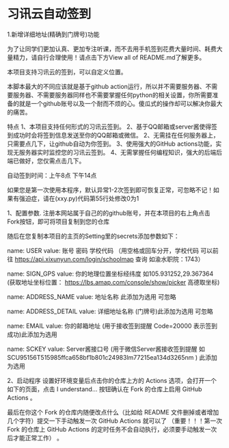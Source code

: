 # 习讯云自动签到 #
1.新增详细地址(精确到门牌号)功能

为了让同学们更加认真、更加专注听课，而不去用手机签到花费大量时间、耗费大量精力，请自行合理使用！请点击下方View all of README.md了解更多。

本项目支持习讯云的签到，可以自定义位置。

本脚本最大的不同应该就是基于github action运行，所以并不需要服务器、不需要服务器、不需要服务器同样也不需要掌握任何python的相关设置，你所需要准备的就是一个github账号以及一个耐而不烦的心。傻瓜式的操作却可以解决你最大的痛苦。

特点
1、本项目支持任何形式的习讯云签到。
2、基于QQ邮箱或server酱使得签到成功时会将签到信息发送至你的QQ邮箱或微信。
2、无需挂在任何服务器上，只需要点几下，让github自动为你签到。
3、使用强大的GitHub actions功能，实现无服务器实时监控您的习讯云签到。
4、无需掌握任何编程知识，强大的后端后端已做好，您仅需点击几下。

自动签到时间：上午8点 下午14点

如果您是第一次使用本程序，默认异常1-2次签到即可恢复正常，可忽略不记！如果有强迫症，请在(xxy.py)代码第55行处修改0为1

1、配置参数.
注册本网站属于自己的的github账号，并在本项目的右上角点击Fork按钮，即可将项目复制到您的仓库

随后在您复制本项目的主页的Setting里的secrets添加参数如下：

name: USER
value: 账号 密码 学校代码
（用空格或回车分开，学校代码 可以前往 https://api.xixunyun.com/login/schoolmap 查询 如渝水职院：1743）

name: SIGN_GPS
value: 你的地理位置坐标经纬度 如105.931252,29.367364
(获取地址坐标位置： https://lbs.amap.com/console/show/picker 高德取坐标)

name: ADDRESS_NAME
value: 地址名称
此添加为选用 可忽略

name: ADDRESS_DETAIL
value: 详细地址名称
(门牌号)此添加为选用 可忽略

name: EMAIL
value: 你的邮箱地址
(用于接收签到提醒 Code=20000 表示签到成功)此添加为选用

name: SCKEY
value: Server酱接口号
(用于微信Server酱接收签到提醒 如SCU95156T515985ffca658bf1b801c24983lm77215ea134d3265nm
) 此添加为选用

2、启动程序
设置好环境变量后点击你的仓库上方的 Actions 选项，会打开一个如下的页面，点击 I understand... 按钮确认在 Fork 的仓库上启用 GitHub Actions 。

最后在你这个 Fork 的仓库内随便改点什么（比如给 README 文件删掉或者增加几个字符）提交一下手动触发一次 GitHub Actions 就可以了 （重要！！！第一次Fork 的仓库上 GitHub Actions 的定时任务不会自动执行，必须要手动触发一次后才能正常工作） 。
